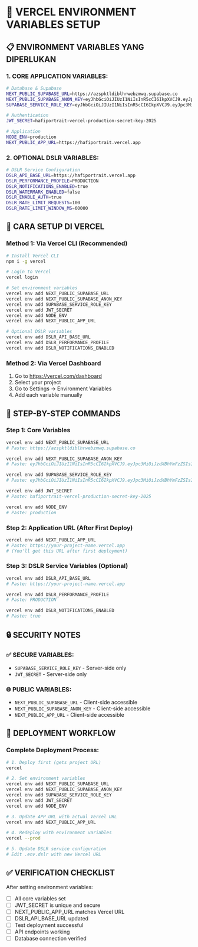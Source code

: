 # 🔧 VERCEL ENVIRONMENT VARIABLES SETUP

## 📋 **ENVIRONMENT VARIABLES YANG DIPERLUKAN**

### **1. CORE APPLICATION VARIABLES:**
```bash
# Database & Supabase
NEXT_PUBLIC_SUPABASE_URL=https://azspktldiblhrwebzmwq.supabase.co
NEXT_PUBLIC_SUPABASE_ANON_KEY=eyJhbGciOiJIUzI1NiIsInR5cCI6IkpXVCJ9.eyJpc3MiOiJzdXBhYmFzZSIsInJlZiI6ImF6c3BrdGxkaWJsaHJ3ZWJ6bXdxIiwicm9sZSI6ImFub24iLCJpYXQiOjE3NTM5NDQwNDQsImV4cCI6MjA2OTUyMDA0NH0.uKHB4K9hxUDTc0ZkwidCJv_Ev-oa99AflFvrFt_8MG8
SUPABASE_SERVICE_ROLE_KEY=eyJhbGciOiJIUzI1NiIsInR5cCI6IkpXVCJ9.eyJpc3MiOiJzdXBhYmFzZSIsInJlZiI6ImF6c3BrdGxkaWJsaHJ3ZWJ6bXdxIiwicm9sZSI6InNlcnZpY2Vfcm9sZSIsImlhdCI6MTc1Mzk0NDA0NCwiZXhwIjoyMDY5NTIwMDQ0fQ.hk8vOgFoW3PJZxhw40sHiNyvNxbD4_c4x6fqBynvlmE

# Authentication
JWT_SECRET=hafiportrait-vercel-production-secret-key-2025

# Application
NODE_ENV=production
NEXT_PUBLIC_APP_URL=https://hafiportrait.vercel.app
```

### **2. OPTIONAL DSLR VARIABLES:**
```bash
# DSLR Service Configuration
DSLR_API_BASE_URL=https://hafiportrait.vercel.app
DSLR_PERFORMANCE_PROFILE=PRODUCTION
DSLR_NOTIFICATIONS_ENABLED=true
DSLR_WATERMARK_ENABLED=false
DSLR_ENABLE_AUTH=true
DSLR_RATE_LIMIT_REQUESTS=100
DSLR_RATE_LIMIT_WINDOW_MS=60000
```

## 🚀 **CARA SETUP DI VERCEL**

### **Method 1: Via Vercel CLI (Recommended)**
```bash
# Install Vercel CLI
npm i -g vercel

# Login to Vercel
vercel login

# Set environment variables
vercel env add NEXT_PUBLIC_SUPABASE_URL
vercel env add NEXT_PUBLIC_SUPABASE_ANON_KEY
vercel env add SUPABASE_SERVICE_ROLE_KEY
vercel env add JWT_SECRET
vercel env add NODE_ENV
vercel env add NEXT_PUBLIC_APP_URL

# Optional DSLR variables
vercel env add DSLR_API_BASE_URL
vercel env add DSLR_PERFORMANCE_PROFILE
vercel env add DSLR_NOTIFICATIONS_ENABLED
```

### **Method 2: Via Vercel Dashboard**
1. Go to https://vercel.com/dashboard
2. Select your project
3. Go to Settings → Environment Variables
4. Add each variable manually

## 📝 **STEP-BY-STEP COMMANDS**

### **Step 1: Core Variables**
```bash
vercel env add NEXT_PUBLIC_SUPABASE_URL
# Paste: https://azspktldiblhrwebzmwq.supabase.co

vercel env add NEXT_PUBLIC_SUPABASE_ANON_KEY
# Paste: eyJhbGciOiJIUzI1NiIsInR5cCI6IkpXVCJ9.eyJpc3MiOiJzdXBhYmFzZSIsInJlZiI6ImF6c3BrdGxkaWJsaHJ3ZWJ6bXdxIiwicm9sZSI6ImFub24iLCJpYXQiOjE3NTM5NDQwNDQsImV4cCI6MjA2OTUyMDA0NH0.uKHB4K9hxUDTc0ZkwidCJv_Ev-oa99AflFvrFt_8MG8

vercel env add SUPABASE_SERVICE_ROLE_KEY
# Paste: eyJhbGciOiJIUzI1NiIsInR5cCI6IkpXVCJ9.eyJpc3MiOiJzdXBhYmFzZSIsInJlZiI6ImF6c3BrdGxkaWJsaHJ3ZWJ6bXdxIiwicm9sZSI6InNlcnZpY2Vfcm9sZSIsImlhdCI6MTc1Mzk0NDA0NCwiZXhwIjoyMDY5NTIwMDQ0fQ.hk8vOgFoW3PJZxhw40sHiNyvNxbD4_c4x6fqBynvlmE

vercel env add JWT_SECRET
# Paste: hafiportrait-vercel-production-secret-key-2025

vercel env add NODE_ENV
# Paste: production
```

### **Step 2: Application URL (After First Deploy)**
```bash
vercel env add NEXT_PUBLIC_APP_URL
# Paste: https://your-project-name.vercel.app
# (You'll get this URL after first deployment)
```

### **Step 3: DSLR Service Variables (Optional)**
```bash
vercel env add DSLR_API_BASE_URL
# Paste: https://your-project-name.vercel.app

vercel env add DSLR_PERFORMANCE_PROFILE
# Paste: PRODUCTION

vercel env add DSLR_NOTIFICATIONS_ENABLED
# Paste: true
```

## 🔒 **SECURITY NOTES**

### **✅ SECURE VARIABLES:**
- `SUPABASE_SERVICE_ROLE_KEY` - Server-side only
- `JWT_SECRET` - Server-side only

### **🌐 PUBLIC VARIABLES:**
- `NEXT_PUBLIC_SUPABASE_URL` - Client-side accessible
- `NEXT_PUBLIC_SUPABASE_ANON_KEY` - Client-side accessible
- `NEXT_PUBLIC_APP_URL` - Client-side accessible

## 🎯 **DEPLOYMENT WORKFLOW**

### **Complete Deployment Process:**
```bash
# 1. Deploy first (gets project URL)
vercel

# 2. Set environment variables
vercel env add NEXT_PUBLIC_SUPABASE_URL
vercel env add NEXT_PUBLIC_SUPABASE_ANON_KEY
vercel env add SUPABASE_SERVICE_ROLE_KEY
vercel env add JWT_SECRET
vercel env add NODE_ENV

# 3. Update APP_URL with actual Vercel URL
vercel env add NEXT_PUBLIC_APP_URL

# 4. Redeploy with environment variables
vercel --prod

# 5. Update DSLR service configuration
# Edit .env.dslr with new Vercel URL
```

## ✅ **VERIFICATION CHECKLIST**

After setting environment variables:
- [ ] All core variables set
- [ ] JWT_SECRET is unique and secure
- [ ] NEXT_PUBLIC_APP_URL matches Vercel URL
- [ ] DSLR_API_BASE_URL updated
- [ ] Test deployment successful
- [ ] API endpoints working
- [ ] Database connection verified